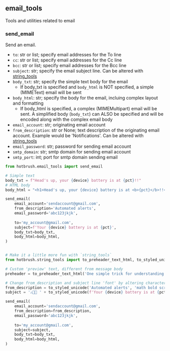 
## email_tools
Tools and utilities related to email

### send_email
Send an email.

- `to`: str or list; specify email addresses for the To line
- `cc`: str or list; specify email addresses for the Cc line
- `bcc`: str or list; specify email addresses for the Bcc line
- `subject`: str; specify the email subject line. Can be altered with [string_tools](string_tools.md)
- `body_txt`: str; specify the simple text body for the email
    - If body_txt is specified and `body_html` is NOT specified, a simple (MIMEText) email will be sent
- `body_html`: str; specify the body for the email, incluing complex layout and formatting
    - If body_html is specified, a complex (MIMEMultipart) email will be sent. A simplified body (`body_txt`) can ALSO be specified and will be encoded along with the complex email body
- `email_account`: str; originating email account
- `from_description`: str or None; text description of the originating email account. Example would be 'Notifications'. Can be altered with [string_tools](string_tools.md)
- `email_password`: str; password for sending email account
- `smtp_domain`: str; smtp domain for sending email account
- `smtp_port`: int; port for smtp domain sending email

```py
from hotbrush.email_tools import send_email

# Simple text
body_txt = f"Head's up, your {device} battery is at {pct}!!"
# HTML body
body_html = "<h1>Head's up, your {device} battery is at <b>{pct}</b>!!</h1>"

send_email(
    email_account='sendaccount@gmail.com',
    from_description='Automated alerts',
    email_password='abc123jkjk',
    
    to='my_account@gmail.com',
    subject=f'Your {device} battery is at {pct}',
    body_txt=body_txt,
    body_html=body_html,
)


# Make it a little more fun with `string_tools`
from hotbrush.string_tools import to_preheader_text_html, to_styled_unicode

# Custom 'preview' text, different from message body
preheader = to_preheader_text_html('One simple trick for understanding devices')

# Change from_description and subject line 'font' by altering characters used
from_description = to_styled_unicode('Automated alerts', 'math bold script')
subject = '⚠️🚨🥵 ' + to_styled_unicode(f'Your {device} battery is at {pct}')

send_email(
    email_account='sendaccount@gmail.com',
    from_description=from_description,
    email_password='abc123jkjk',
    
    to='my_account@gmail.com',
    subject=subject,
    body_txt=body_txt,
    body_html=body_html,
)


```